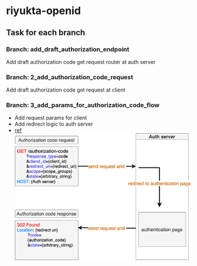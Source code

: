 # riyukta-openid

## Task for each branch
### Branch: add_draft_authorization_endpoint
Add draft authorization code get request router at auth server

### Branch: 2_add_authorization_code_request
Add draft authorization code get request at client 

### Branch: 3_add_params_for_authorization_code_flow
- Add request params for client 
- Add redirect logic to auth server
- [ref](https://qiita.com/TakahikoKawasaki/items/8567c80528da43c7e844)
![](/drawio/authorization_code_flow.drawio.png)
